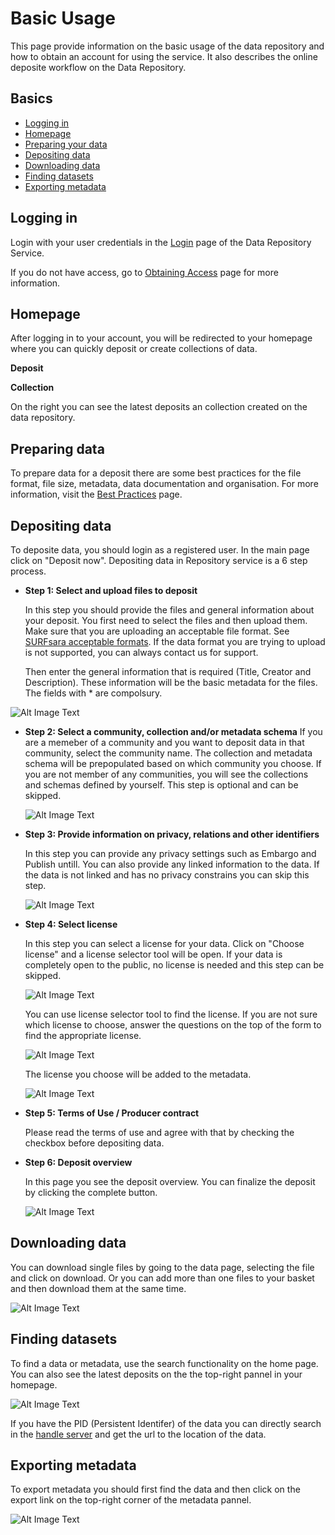 # Basic Usage

This page provide information on the basic usage of the data repository and how to obtain an account for using the service.
It also describes the online deposite workflow on the Data Repository.


## Basics

- [Logging in](#logging-in)
- [Homepage](#homepage)
- [Preparing your data](#preparing-data)
- [Depositing data](#depositing-data)
- [Downloading data](#downloading-data)
- [Finding datasets](#finding-data)
- [Exporting metadata](#exporting-metadata)## <a name="logging-in"></a> Logging inLogin with your user credentials in the [Login](https://tdr-test.surfsara.nl/user/login) page of the Data Repository Service.

If you do not have access, go to [Obtaining Access](obtain-access.md) page for more information.## <a name="homepage"></a> HomepageAfter logging in to your account, you will be redirected to your homepage where you can quickly deposit or create collections of data.

**Deposit**

**Collection**On the right you can see the latest deposits an collection created on the data repository.

## <a name="preparing-data"></a> Preparing data 

To prepare data for a deposit there are some best practices for the file format, file size, metadata, data documentation and organisation. For more information, visit the [Best Practices](best-practices.md) page.
## <a name="depositing-data"></a> Depositing data To deposite data, you should login as a registered user. In the main page click on "Deposit now". Depositing data in Repository service is a 6 step process. 

*  **Step 1: Select and upload files to deposit**
	
	In this step you should provide the files and general information about your deposit. You first need to select the files and then upload them. Make sure that you are uploading an acceptable file format. See [SURFsara acceptable formats](http://datasupport.researchdata.nl/en/start-de-cursus/iii-onderzoeksfase/dataformaten/preferred-formats/).
	If the data format you are trying to upload is not supported, you can always contact us for support. 

	Then enter the general information that is required (Title, Creator and Description). These information will be the basic  metadata for the files. The fields with * are compolsury.	
	
![Alt Image Text](Screenshots/deposit_step1.png) 
	
* **Step 2: Select a community, collection and/or metadata schema**
	If you are a memeber of a community and you want to deposit data in that community, select the community name.
	The collection and metadata schema will be prepopulated based on which community you choose. 
	If you are not member of any communities, you will see the collections and schemas defined by yourself.
	This step is optional and can be skipped.
	
	![Alt Image Text](Screenshots/deposit_step2.png) 

* **Step 3: Provide information on privacy, relations and other identifiers**
	
	In this step you can provide any privacy settings such as Embargo and Publish untill. You can also provide any linked information to the data. 
	If the data is not linked and has no privacy constrains you can skip this step.
	
	![Alt Image Text](Screenshots/deposit_step3.png) 
	
* **Step 4: Select license**
	
	In this step you can select a license for your data. Click on "Choose license" and a license selector tool will be open. If your data is completely open to the public, no license is needed and this step can be skipped.
	
	![Alt Image Text](Screenshots/deposit_step4.png)
	
	You can use license selector tool to find the license. If you are not sure which license to choose, answer the questions on the top of the form to find the appropriate license.
	
	![Alt Image Text](Screenshots/deposit_step4_license.png)
	
	The license you choose will be added to the metadata.
	 
	 ![Alt Image Text](Screenshots/deposit_step4_license2.png)
* **Step 5: Terms of Use / Producer contract** 
	
	Please read the terms of use and agree with that by checking the checkbox before depositing data.
	
* **Step 6: Deposit overview**

	In this page you see the deposit overview. You can finalize the deposit by clicking the complete button.
	
	 ![Alt Image Text](Screenshots/deposit_step6.png)
	 
## <a name="downloading-data"></a> Downloading data You can download single files by going to the data page, selecting the file and click on download. Or you can add more than one files to your basket and then download them at the same time.


![Alt Image Text](Screenshots/download_single.png)		## <a name="finding-data"></a> Finding datasets
To find a data or metadata, use the search functionality on the home page. You can also see the latest deposits on the the top-right pannel in your homepage. 

  ![Alt Image Text](Screenshots/find_data.png)
If you have the PID (Persistent Identifer) of the data you can directly search in the [handle server](http://hdl.handle.net/) and get the url to the location of the data.
## <a name="exporting-metadata"></a> Exporting metadataTo export metadata you should first find the data and then click on the export link on the top-right corner of the metadata pannel. 

![Alt Image Text](Screenshots/export_metadata.png)

